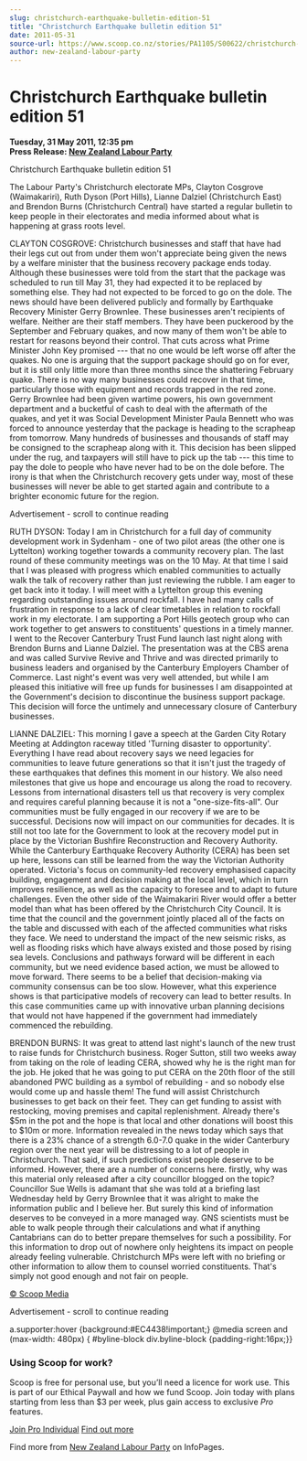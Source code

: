 ```yaml
---
slug: christchurch-earthquake-bulletin-edition-51
title: "Christchurch Earthquake bulletin edition 51"
date: 2011-05-31
source-url: https://www.scoop.co.nz/stories/PA1105/S00622/christchurch-earthquake-bulletin-edition-51.htm
author: new-zealand-labour-party
---
```

Christchurch Earthquake bulletin edition 51
===========================================

**Tuesday, 31 May 2011, 12:35 pm**  
**Press Release: [New Zealand Labour Party](https://info.scoop.co.nz/New_Zealand_Labour_Party)**

Christchurch Earthquake bulletin edition 51

  
The Labour Party's Christchurch electorate MPs, Clayton Cosgrove (Waimakariri), Ruth Dyson (Port Hills), Lianne Dalziel (Christchurch East) and Brendon Burns (Christchurch Central) have started a regular bulletin to keep people in their electorates and media informed about what is happening at grass roots level.

CLAYTON COSGROVE: Christchurch businesses and staff that have had their legs cut out from under them won't appreciate being given the news by a welfare minister that the business recovery package ends today. Although these businesses were told from the start that the package was scheduled to run till May 31, they had expected it to be replaced by something else. They had not expected to be forced to go on the dole. The news should have been delivered publicly and formally by Earthquake Recovery Minister Gerry Brownlee. These businesses aren't recipients of welfare. Neither are their staff members. They have been puckerood by the September and February quakes, and now many of them won't be able to restart for reasons beyond their control. That cuts across what Prime Minister John Key promised --- that no one would be left worse off after the quakes. No one is arguing that the support package should go on for ever, but it is still only little more than three months since the shattering February quake. There is no way many businesses could recover in that time, particularly those with equipment and records trapped in the red zone. Gerry Brownlee had been given wartime powers, his own government department and a bucketful of cash to deal with the aftermath of the quakes, and yet it was Social Development Minister Paula Bennett who was forced to announce yesterday that the package is heading to the scrapheap from tomorrow. Many hundreds of businesses and thousands of staff may be consigned to the scrapheap along with it. This decision has been slipped under the rug, and taxpayers will still have to pick up the tab --- this time to pay the dole to people who have never had to be on the dole before. The irony is that when the Christchurch recovery gets under way, most of these businesses will never be able to get started again and contribute to a brighter economic future for the region.

Advertisement - scroll to continue reading





RUTH DYSON: Today I am in Christchurch for a full day of community development work in Sydenham - one of two pilot areas (the other one is Lyttelton) working together towards a community recovery plan. The last round of these community meetings was on the 10 May. At that time I said that I was pleased with progress which enabled communities to actually walk the talk of recovery rather than just reviewing the rubble. I am eager to get back into it today. I will meet with a Lyttelton group this evening regarding outstanding issues around rockfall. I have had many calls of frustration in response to a lack of clear timetables in relation to rockfall work in my electorate. I am supporting a Port Hills geotech group who can work together to get answers to constituents' questions in a timely manner. I went to the Recover Canterbury Trust Fund launch last night along with Brendon Burns and Lianne Dalziel. The presentation was at the CBS arena and was called Survive Revive and Thrive and was directed primarily to business leaders and organised by the Canterbury Employers Chamber of Commerce. Last night's event was very well attended, but while I am pleased this initiative will free up funds for businesses I am disappointed at the Government's decision to discontinue the business support package. This decision will force the untimely and unnecessary closure of Canterbury businesses.

LIANNE DALZIEL: This morning I gave a speech at the Garden City Rotary Meeting at Addington raceway titled 'Turning disaster to opportunity'. Everything I have read about recovery says we need legacies for communities to leave future generations so that it isn't just the tragedy of these earthquakes that defines this moment in our history. We also need milestones that give us hope and encourage us along the road to recovery. Lessons from international disasters tell us that recovery is very complex and requires careful planning because it is not a "one-size-fits-all". Our communities must be fully engaged in our recovery if we are to be successful. Decisions now will impact on our communities for decades. It is still not too late for the Government to look at the recovery model put in place by the Victorian Bushfire Reconstruction and Recovery Authority. While the Canterbury Earthquake Recovery Authority (CERA) has been set up here, lessons can still be learned from the way the Victorian Authority operated. Victoria's focus on community-led recovery emphasised capacity building, engagement and decision making at the local level, which in turn improves resilience, as well as the capacity to foresee and to adapt to future challenges. Even the other side of the Waimakariri River would offer a better model than what has been offered by the Christchurch City Council. It is time that the council and the government jointly placed all of the facts on the table and discussed with each of the affected communities what risks they face. We need to understand the impact of the new seismic risks, as well as flooding risks which have always existed and those posed by rising sea levels. Conclusions and pathways forward will be different in each community, but we need evidence based action, we must be allowed to move forward. There seems to be a belief that decision-making via community consensus can be too slow. However, what this experience shows is that participative models of recovery can lead to better results. In this case communities came up with innovative urban planning decisions that would not have happened if the government had immediately commenced the rebuilding.

BRENDON BURNS: It was great to attend last night's launch of the new trust to raise funds for Christchurch business. Roger Sutton, still two weeks away from taking on the role of leading CERA, showed why he is the right man for the job. He joked that he was going to put CERA on the 20th floor of the still abandoned PWC building as a symbol of rebuilding - and so nobody else would come up and hassle them! The fund will assist Christchurch businesses to get back on their feet. They can get funding to assist with restocking, moving premises and capital replenishment. Already there's $5m in the pot and the hope is that local and other donations will boost this to $10m or more. Information revealed in the news today which says that there is a 23% chance of a strength 6.0-7.0 quake in the wider Canterbury region over the next year will be distressing to a lot of people in Christchurch. That said, if such predictions exist people deserve to be informed. However, there are a number of concerns here. firstly, why was this material only released after a city councillor blogged on the topic? Councillor Sue Wells is adamant that she was told at a briefing last Wednesday held by Gerry Brownlee that it was alright to make the information public and I believe her. But surely this kind of information deserves to be conveyed in a more managed way. GNS scientists must be able to walk people through their calculations and what if anything Cantabrians can do to better prepare themselves for such a possibility. For this information to drop out of nowhere only heightens its impact on people already feeling vulnerable. Christchurch MPs were left with no briefing or other information to allow them to counsel worried constituents. That's simply not good enough and not fair on people.

[© Scoop Media](http://www.scoop.co.nz/about/terms.html)  

Advertisement - scroll to continue reading



a.supporter:hover {background:#EC4438!important;} @media screen and (max-width: 480px) { #byline-block div.byline-block {padding-right:16px;}}

### Using Scoop for work?

Scoop is free for personal use, but you’ll need a licence for work use. This is part of our Ethical Paywall and how we fund Scoop. Join today with plans starting from less than $3 per week, plus gain access to exclusive _Pro_ features.  
  
[Join Pro Individual](https://pro.scoop.co.nz/Individual/?from=ProIn24) [Find out more](https://pro.scoop.co.nz/using-scoop-for-work/?from=ProIn24)

Find more from [New Zealand Labour Party](https://info.scoop.co.nz/New_Zealand_Labour_Party) on InfoPages.